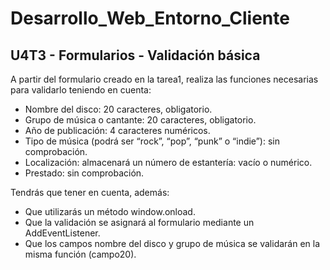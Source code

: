# Desarrollo_Web_Entorno_Cliente
## U4T3 - Formularios - Validación básica

A partir del formulario creado en la tarea1, realiza las funciones necesarias  para validarlo teniendo en cuenta:

* Nombre del disco: 20 caracteres, obligatorio.
* Grupo de música o cantante: 20 caracteres, obligatorio.
* Año de publicación: 4 caracteres numéricos.
* Tipo de música (podrá ser “rock”, “pop”, “punk” o “indie”): sin comprobación.
* Localización: almacenará un número de estantería: vacío o numérico.
* Prestado: sin comprobación.

Tendrás que tener en cuenta, además:

* Que utilizarás un método window.onload.
* Que la validación se asignará al formulario mediante un AddEventListener.
* Que los campos nombre del disco y grupo de música se validarán en la misma  función (campo20).

